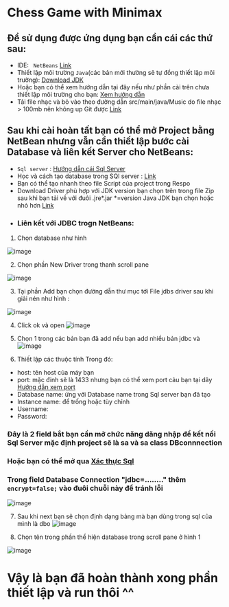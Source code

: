 # Chess Game with Minimax

## Để sử dụng được ứng dụng bạn cần cái các thứ sau: 
  - IDE: ` NetBeans` [Link](https://netbeans.apache.org/download/index.html)
  - Thiết lập môi trường `Java`(các bản mới thường sẽ tự đồng thiết lập môi trường): [Download JDK](https://www.oracle.com/java/technologies/downloads/) 
  - Hoặc bạn có thể xem hướng dẫn tại đây nếu như phần cài trên chưa thiết lập môi trường cho bạn: [Xem hướng dẫn](https://openplanning.net/10377/cai-dat-java-tren-windows)
  - Tải file nhạc và bỏ vào theo đường dẫn src/main/java/Music do file nhạc > 100mb nên không up Git được [Link](https://drive.google.com/drive/folders/1lKglUg3dL7QdSShwzg_Hn-mGUtqTXjNd?usp=sharing)
## Sau khi cài hoàn tất bạn có thể mở Project bằng NetBean nhưng vẫn cần thiết lập bước cài Database và liên kết Server cho NetBeans:
  - `Sql server` : [Hướng dẫn cái Sql Server](https://datapot.vn/huong-dan-cai-dat-sql-server-2019/)
  - Học và cách tạo database trong SQl server : [Link](https://openplanning.net/10991/sql-server)
  - Bạn có thể tạo nhanh theo file Script của project trong Respo
  - Download Driver phù hợp với JDK version bạn chọn trên trong file Zip sau khi bạn tải về với đuôi .jre*.jar *=version Java JDK bạn chọn hoặc nhỏ hơn
 [Link](https://docs.microsoft.com/vi-vn/sql/connect/jdbc/download-microsoft-jdbc-driver-for-sql-server?view=sql-server-2017)
  - ### Liên kết với JDBC trogn NetBeans:
  1. Chọn database như hình

  ![image](https://user-images.githubusercontent.com/79902770/173601543-15238810-6db6-47f6-98ad-a8ddf419edb6.png)
  
  2. Chọn phần New Driver trong thanh scroll pane

  ![image](https://user-images.githubusercontent.com/79902770/173603607-ac2d3bee-f9c5-4ee5-9e90-ba4442d944a3.png)
  
  3. Tại phần Add bạn chọn đường dẫn thư mục tới File jdbs driver sau khi giải nén như hình :

  ![image](https://user-images.githubusercontent.com/79902770/173603820-1151ed5b-7dfd-4988-9232-4f56eaab0bdb.png)
  
  4. Click ok và open 
  ![image](https://user-images.githubusercontent.com/79902770/173604091-57440334-9304-4776-98da-22facdb8dfa4.png)
  
  5. Chọn 1 trong các bản bạn đã add nếu bạn add nhiều bản jdbc và 
  ![image](https://user-images.githubusercontent.com/79902770/173604236-6024b931-edc0-45ec-aa9e-5a89cd4a1ec1.png)
  
  6. Thiết lập các thuộc tính 
   Trong đó: 
   - host: tên host của máy bạn
   - port: mặc đinh sẽ là 1433 nhưng bạn có thể xem port cảu bạn tại dây [Hướng dẫn xem port](https://chuyengiamarketing.com/cach-thiet-lap-sql-server-ket-noi-tu-xa-qua-mang/)
   - Database name: ứng với Database name trong Sql server bạn đã tạo
   - Instance name:  để trống hoặc tùy chỉnh
   - Username: 
   - Password:  
   ### Đây là 2 field bắt  bạn cần mở chức năng dăng nhập để kết nối Sql Server  mặc định project sẽ là sa và sa class DBconnnection
   ### Hoặc bạn có thể mở qua [Xác thực Sql](https://www.engisv.info/?p=4982)
   ### Trong field Database Connection "jdbc=........" thêm `encrypt=false;`  vào đuôi chuỗi này để tránh lỗi 
  ![image](https://user-images.githubusercontent.com/79902770/173604580-aa7cfe90-1f76-4b55-a61b-f09d5ccffd44.png)
 
  7. Sau khi next bạn sẽ chọn định dạng bảng mà bạn dùng trong sql của mình là dbo
  ![image](https://user-images.githubusercontent.com/79902770/173606706-4de87a58-006d-46f1-8a38-0ba98a9c97b9.png)
  
  8. Chọn tên trong phần thể hiện database trong scroll pane ở hình 1
  
  ![image](https://user-images.githubusercontent.com/79902770/173606860-3e894495-7708-41bd-bbc1-7cfecd76b309.png) 
  
  # Vậy là bạn đã hoàn thành xong phần thiết lập  và run thôi ^^







